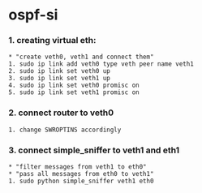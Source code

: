 # ospf-si

### 1. creating virtual eth:
	* "create veth0, veth1 and connect them"
	1. sudo ip link add veth0 type veth peer name veth1 
	2. sudo ip link set veth0 up
	3. sudo ip link set veth1 up
	4. sudo ip link set veth0 promisc on
	5. sudo ip link set veth1 promisc on

### 2. connect router to veth0
	1. change SWROPTINS accordingly

### 3. connect simple_sniffer to veth1 and eth1
	* "filter messages from veth1 to eth0"
	* "pass all messages from eth0 to veth1"
	1. sudo python simple_sniffer veth1 eth0
	
